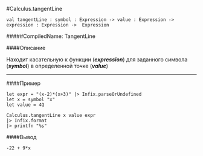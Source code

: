#Calculus.tangentLine

	val tangentLine : symbol : Expression -> value : Expression -> expression : Expression ->  Expression


#####CompiledName: TangentLine


####Описание
	
Находит касательную к функции (***expression***) для заданного символа (***symbol***)
в определенной точке (***value***)

----------

####Пример

    let expr = "(x-2)*(x+3)" |> Infix.parseOrUndefined
    let x = symbol "x"
    let value = 4Q
    
    Calculus.tangentLine x value expr
    |> Infix.format
    |> printfn "%s"

####Вывод

    -22 + 9*x






